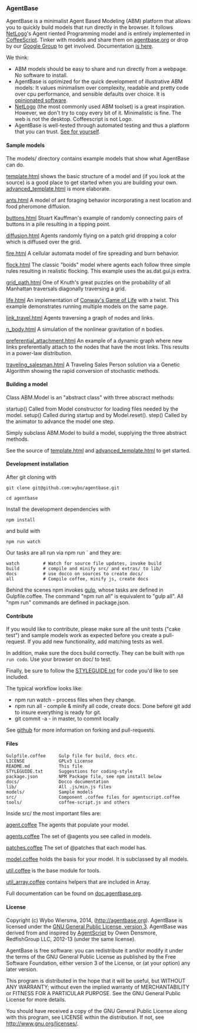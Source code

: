 ### AgentBase

AgentBase is a minimalist Agent Based Modeling (ABM) platform that allows you to quickly build models that run directly in the browser. It follows [NetLogo](http://ccl.northwestern.edu/netlogo/)'s Agent riented Programming model and is entirely implemented in [CoffeeScript](http://coffeescript.org/). Tinker with models and share them on [agentbase.org](http://agentbase.org/) or drop by our [Google Group](https://groups.google.com/forum/?hl=en#!forum/agentbase) to get involved. Documentation [is here](http://doc.agentbase.org/).

We think:
- ABM models should be easy to share and run directly from a webpage. No software to install.
- AgentBase is optimized for the quick development of illustrative ABM models: It values minimalism over complexity, readable and pretty code over cpu performance, and sensible defaults over choice. It is [opinionated software](https://gettingreal.37signals.com/ch04_Make_Opinionated_Software.php).
- [NetLogo](http://ccl.northwestern.edu/netlogo/) (the most commonly used ABM toolset) is a great inspiration. However, we don't try to copy every bit of it. Minimalistic is fine. The web is not the desktop. Coffeescript is not Logo.
- AgentBase is well-tested through automated testing and thus a platform that you can trust. [See for yourself](http://lib.agentbase.org/spec.html).

#### Sample models

The models/ directory contains example models that show what AgentBase can do.

[template.html](http://lib.agentbase.org/models/template.html) shows the basic structure of a model and (if you look at the source) is a good place to get started when you are building your own. [advanced_template.html](http://lib.agentbase.org/models/advanced_template.html) is more elaborate.

[ants.html](http://lib.agentbase.org/models/ants.html) A model of ant foraging behavior incorporating a nest location and food pheromone diffusion.

[buttons.html](http://lib.agentbase.org/models/buttons.html) Stuart Kauffman's example of randomly connecting pairs of buttons in a pile resulting in a tipping point.

[diffusion.html](http://lib.agentbase.org/models/diffusion.html) Agents randomly flying on a patch grid dropping a color which is diffused over the grid.

[fire.html](http://lib.agentbase.org/models/fire.html) A cellular automata model of fire spreading and burn behavior.

[flock.html](http://lib.agentbase.org/models/flock.html) The classic "boids" model where agents each follow three simple rules resulting in realistic flocking. This example uses the as.dat.gui.js extra.

[grid\_path.html](http://lib.agentbase.org/models/grid_path.html) One of Knuth's great puzzles on the probability of all Manhattan traversals diagonally traversing a grid.

[life.html](http://lib.agentbase.org/models/life.html) An implementation of [Conway's Game of Life](http://en.wikipedia.org/wiki/Conway's_Game_of_Life) with a twist. This example demonstrates running multiple models on the same page.

[link\_travel.html](http://lib.agentbase.org/models/link_travel.html) Agents traversing a graph of nodes and links.

[n\_body.html](http://lib.agentbase.org/models/n_body.html) A simulation of the nonlinear gravitation of n bodies.

[preferential\_attachment.html](http://lib.agentbase.org/models/preferential_attachment.html) An example of a dynamic graph where new links preferentially attach to the nodes that have the most links.  This results in a power-law distribution.

[traveling\_salesman.html](http://lib.agentbase.org/models/traveling_salesman.html) A Traveling Sales Person solution via a Genetic Algorithm showing the rapid conversion of stochastic methods.

#### Building a model

Class ABM.Model is an "abstract class" with three abscract methods:

  startup() Called from Model constructor for loading files needed by the model.
  setup()   Called during startup and by Model.reset().
  step()    Called by the animator to advance the model one step.

Simply subclass ABM.Model to build a model, supplying the three abstract methods.

See the source of [template.html](http://lib.agentbase.org/models/template.html) and [advanced_template.html](http://lib.agentbase.org/models/advanced_template.html) to get started.

#### Development installation

After git cloning with

    git clone git@github.com:wybo/agentbase.git

    cd agentbase

Install the development dependencies with

    npm install

and build with

    npm run watch

Our tasks are all run via npm run <task>` and they are:

    watch         # Watch for source file updates, invoke build
    build         # compile and minify src/ and extras/ to lib/
    docs          # use docco on sources to create docs/
    all           # Compile coffee, minify js, create docs

Behind the scenes npm invokes [gulp](http://gulpjs.com/), whose tasks
are defined in Gulpfile.coffee. The command "npm run all" is equivalent
to "gulp all". All "npm run" commands are defined in package.json.

#### Contribute

If you would like to contribute, please make sure all the unit tests ("cake test") and sample models work as expected before you create a pull-request. If you add new functionality, add matching tests as well.

In addition, make sure the docs build correctly. They can be built with `npm run codo`. Use your browser on doc/ to test.

Finally, be sure to follow the [STYLEGUIDE.txt](http://lib.agentbase.org/STYLEGUIDE.txt) for code you'd like to see included.

The typical workflow looks like:

* npm run watch - process files when they change.
* npm run all - compile & minify all code, create docs. Done before git add to insure everything is ready for git.
* git commit -a - in master, to commit locally

See [github](https://guides.github.com/activities/contributing-to-open-source/) for more information on forking and pull-requests.

#### Files

    Gulpfile.coffee     Gulp file for build, docs etc.
    LICENSE             GPLv3 License
    README.md           This file
    STYLEGUIDE.txt      Suggestions for coding-style 
    package.json        NPM Package file, see npm install below
    docs/               Docco documentation
    lib/                All .js/min.js files
    models/             Sample models
    src/                Component .coffee files for agentscript.coffee
    tools/              coffee-script.js and others

Inside src/ the most important files are:

[agent.coffee](http://doc.agentbase.org/class/ABM/Agent.html) The agents that populate your model.

[agents.coffee](http://doc.agentbase.org/class/ABM/Agents.html) The set of @agents you see called in models.

[patches.coffee](http://doc.agentbase.org/class/ABM/Patches.html) The set of @patches that each model has.

[model.coffee](http://doc.agentbase.org/class/ABM/Model.html) holds the basis for your model. It is subclassed by all models.

[util.coffee](http://doc.agentbase.org/mixin/ABM/util.html) is the base module for tools.

[util_array.coffee](http://doc.agentbase.org/mixin/ABM/util.array.html) contains helpers that are included in Array.

Full documentation can be found on [doc.agentbase.org](http://doc.agentbase.org/).

#### License

Copyright (c) Wybo Wiersma, 2014, (http://agentbase.org). AgentBase
is licensed under the [GNU General Public License, version 
3](http://www.fsf.org/licensing/licenses/gpl-3.0.html). AgentBase 
was derived from and inspired by [AgentScript](http://agentscript.org)
by Owen Densmore, RedfishGroup LLC, 2012-13 (under the same license).

AgentBase is free software: you can redistribute it and/or modify
it under the terms of the GNU General Public License as published by
the Free Software Foundation, either version 3 of the License, or
(at your option) any later version.

This program is distributed in the hope that it will be useful,
but WITHOUT ANY WARRANTY; without even the implied warranty of
MERCHANTABILITY or FITNESS FOR A PARTICULAR PURPOSE. See the
GNU General Public License for more details.

You should have received a copy of the GNU General Public License
along with this program, see LICENSE within the distribution.
If not, see <http://www.gnu.org/licenses/>.
